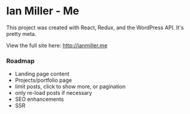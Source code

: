 # Ian Miller - Me
This project was created with React, Redux, and the WordPress API.
It's pretty meta.

View the full site here: http://ianmiller.me

### Roadmap
- Landing page content
- Projects/portfolio page
- limit posts, click to show more, or pagination
- only re-load posts if necessary
- SEO enhancements
- SSR

